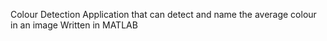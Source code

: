 Colour Detection Application that can detect and name the average colour in an image
Written in MATLAB
